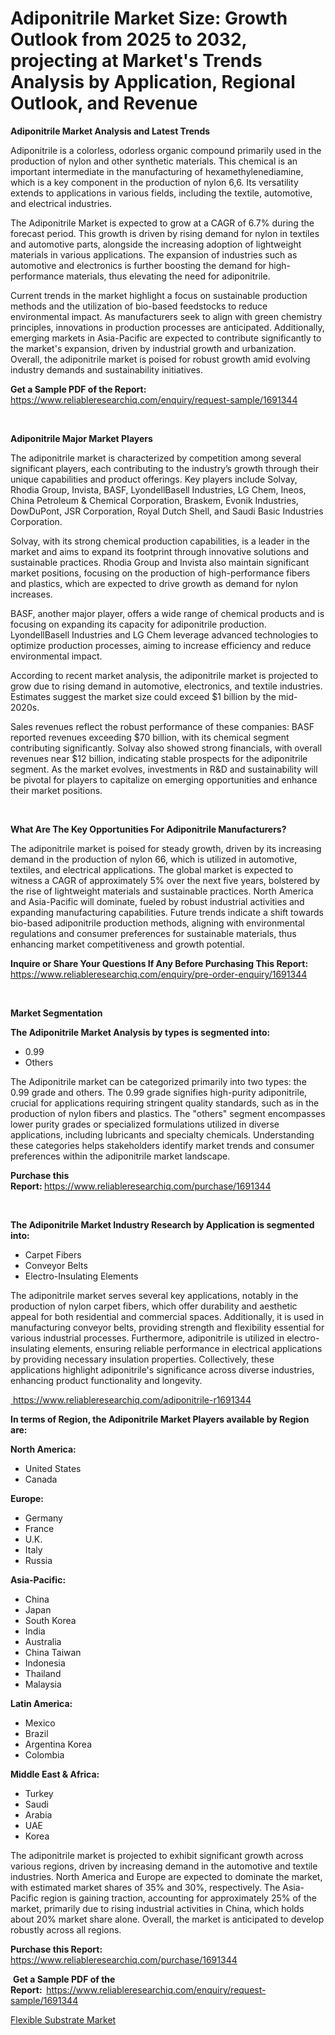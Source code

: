 <p><h1>Adiponitrile Market Size: Growth Outlook from 2025 to 2032, projecting at Market's Trends Analysis by Application, Regional Outlook, and Revenue</h1></p><p><strong>Adiponitrile Market Analysis and Latest Trends</strong></p>
<p><p>Adiponitrile is a colorless, odorless organic compound primarily used in the production of nylon and other synthetic materials. This chemical is an important intermediate in the manufacturing of hexamethylenediamine, which is a key component in the production of nylon 6,6. Its versatility extends to applications in various fields, including the textile, automotive, and electrical industries.</p><p>The Adiponitrile Market is expected to grow at a CAGR of 6.7% during the forecast period. This growth is driven by rising demand for nylon in textiles and automotive parts, alongside the increasing adoption of lightweight materials in various applications. The expansion of industries such as automotive and electronics is further boosting the demand for high-performance materials, thus elevating the need for adiponitrile.</p><p>Current trends in the market highlight a focus on sustainable production methods and the utilization of bio-based feedstocks to reduce environmental impact. As manufacturers seek to align with green chemistry principles, innovations in production processes are anticipated. Additionally, emerging markets in Asia-Pacific are expected to contribute significantly to the market's expansion, driven by industrial growth and urbanization. Overall, the adiponitrile market is poised for robust growth amid evolving industry demands and sustainability initiatives.</p></p>
<p><strong>Get a Sample PDF of the Report:&nbsp;</strong> <a href="https://www.reliableresearchiq.com/enquiry/request-sample/1691344?utm_campaign=2713&utm_medium=2&utm_source=Github&utm_content=ia&utm_term=01042025&utm_id=adiponitrile">https://www.reliableresearchiq.com/enquiry/request-sample/1691344</a></p>
<p>&nbsp;</p>
<p><strong>Adiponitrile Major Market Players</strong></p>
<p><p>The adiponitrile market is characterized by competition among several significant players, each contributing to the industry’s growth through their unique capabilities and product offerings. Key players include Solvay, Rhodia Group, Invista, BASF, LyondellBasell Industries, LG Chem, Ineos, China Petroleum & Chemical Corporation, Braskem, Evonik Industries, DowDuPont, JSR Corporation, Royal Dutch Shell, and Saudi Basic Industries Corporation.</p><p>Solvay, with its strong chemical production capabilities, is a leader in the market and aims to expand its footprint through innovative solutions and sustainable practices. Rhodia Group and Invista also maintain significant market positions, focusing on the production of high-performance fibers and plastics, which are expected to drive growth as demand for nylon increases.</p><p>BASF, another major player, offers a wide range of chemical products and is focusing on expanding its capacity for adiponitrile production. LyondellBasell Industries and LG Chem leverage advanced technologies to optimize production processes, aiming to increase efficiency and reduce environmental impact.</p><p>According to recent market analysis, the adiponitrile market is projected to grow due to rising demand in automotive, electronics, and textile industries. Estimates suggest the market size could exceed $1 billion by the mid-2020s.</p><p>Sales revenues reflect the robust performance of these companies: BASF reported revenues exceeding $70 billion, with its chemical segment contributing significantly. Solvay also showed strong financials, with overall revenues near $12 billion, indicating stable prospects for the adiponitrile segment. As the market evolves, investments in R&D and sustainability will be pivotal for players to capitalize on emerging opportunities and enhance their market positions.</p></p>
<p>&nbsp;</p>
<p><strong>What Are The Key Opportunities For Adiponitrile Manufacturers?</strong></p>
<p><p>The adiponitrile market is poised for steady growth, driven by its increasing demand in the production of nylon 66, which is utilized in automotive, textiles, and electrical applications. The global market is expected to witness a CAGR of approximately 5% over the next five years, bolstered by the rise of lightweight materials and sustainable practices. North America and Asia-Pacific will dominate, fueled by robust industrial activities and expanding manufacturing capabilities. Future trends indicate a shift towards bio-based adiponitrile production methods, aligning with environmental regulations and consumer preferences for sustainable materials, thus enhancing market competitiveness and growth potential.</p></p>
<p><strong>Inquire or Share Your Questions If Any Before Purchasing This Report:</strong> <a href="https://www.reliableresearchiq.com/enquiry/pre-order-enquiry/1691344?utm_campaign=2713&utm_medium=2&utm_source=Github&utm_content=ia&utm_term=01042025&utm_id=adiponitrile">https://www.reliableresearchiq.com/enquiry/pre-order-enquiry/1691344</a></p>
<p>&nbsp;</p>
<p><strong>Market Segmentation</strong></p>
<p><strong>The Adiponitrile Market Analysis by types is segmented into:</strong></p>
<p><ul><li>0.99</li><li>Others</li></ul></p>
<p><p>The Adiponitrile market can be categorized primarily into two types: the 0.99 grade and others. The 0.99 grade signifies high-purity adiponitrile, crucial for applications requiring stringent quality standards, such as in the production of nylon fibers and plastics. The "others" segment encompasses lower purity grades or specialized formulations utilized in diverse applications, including lubricants and specialty chemicals. Understanding these categories helps stakeholders identify market trends and consumer preferences within the adiponitrile market landscape.</p></p>
<p><strong>Purchase this Report:&nbsp;</strong><a href="https://www.reliableresearchiq.com/purchase/1691344?utm_campaign=2713&utm_medium=2&utm_source=Github&utm_content=ia&utm_term=01042025&utm_id=adiponitrile">https://www.reliableresearchiq.com/purchase/1691344</a></p>
<p>&nbsp;</p>
<p><strong>The Adiponitrile Market Industry Research by Application is segmented into:</strong></p>
<p><ul><li>Carpet Fibers</li><li>Conveyor Belts</li><li>Electro-Insulating Elements</li></ul></p>
<p><p>The adiponitrile market serves several key applications, notably in the production of nylon carpet fibers, which offer durability and aesthetic appeal for both residential and commercial spaces. Additionally, it is used in manufacturing conveyor belts, providing strength and flexibility essential for various industrial processes. Furthermore, adiponitrile is utilized in electro-insulating elements, ensuring reliable performance in electrical applications by providing necessary insulation properties. Collectively, these applications highlight adiponitrile's significance across diverse industries, enhancing product functionality and longevity.</p></p>
<p><a href="https://www.reliableresearchiq.com/adiponitrile-r1691344?utm_campaign=2713&utm_medium=2&utm_source=Github&utm_content=ia&utm_term=01042025&utm_id=adiponitrile">&nbsp;https://www.reliableresearchiq.com/adiponitrile-r1691344</a></p>
<p><strong>In terms of Region, the Adiponitrile Market Players available by Region are:</strong></p>
<p>
    <p> <strong> North America: </strong>
        <ul>
            <li>United States</li>
            <li>Canada</li>
        </ul>
        </p> 
    <p> <strong> Europe: </strong>
        <ul>
            <li>Germany</li>
            <li>France</li>
            <li>U.K.</li>
            <li>Italy</li>
            <li>Russia</li>
        </ul>
        </p> 
    <p> <strong> Asia-Pacific: </strong>
        <ul>
            <li>China</li>
            <li>Japan</li>
            <li>South Korea</li>
            <li>India</li>
            <li>Australia</li>
            <li>China Taiwan</li>
            <li>Indonesia</li>
            <li>Thailand</li>
            <li>Malaysia</li>
        </ul>
        </p> 
    <p> <strong> Latin America: </strong>
        <ul>
            <li>Mexico</li>
            <li>Brazil</li>
            <li>Argentina Korea</li>
            <li>Colombia</li>
        </ul>
        </p> 
    <p> <strong> Middle East & Africa: </strong>
        <ul>
            <li>Turkey</li>
            <li>Saudi</li>
            <li>Arabia</li>
            <li>UAE</li>
            <li>Korea</li>
        </ul>
    </p>
    </p>
<p><p>The adiponitrile market is projected to exhibit significant growth across various regions, driven by increasing demand in the automotive and textile industries. North America and Europe are expected to dominate the market, with estimated market shares of 35% and 30%, respectively. The Asia-Pacific region is gaining traction, accounting for approximately 25% of the market, primarily due to rising industrial activities in China, which holds about 20% market share alone. Overall, the market is anticipated to develop robustly across all regions.</p></p>
<p><strong>Purchase this Report: </strong><a href="https://www.reliableresearchiq.com/purchase/1691344?utm_campaign=2713&utm_medium=2&utm_source=Github&utm_content=ia&utm_term=01042025&utm_id=adiponitrile">https://www.reliableresearchiq.com/purchase/1691344</a></p>
<p>&nbsp;<strong>Get a Sample PDF of the Report:&nbsp;&nbsp;</strong><a href="https://www.reliableresearchiq.com/enquiry/request-sample/1691344?utm_campaign=2713&utm_medium=2&utm_source=Github&utm_content=ia&utm_term=01042025&utm_id=adiponitrile">https://www.reliableresearchiq.com/enquiry/request-sample/1691344</a></p>
<p><strong></strong></p>
<p><p><a href="https://github.com/elitasvimal/Market-Research-Report-List-1/blob/main/flexible-substrate-market.md?utm_campaign=2713&utm_medium=2&utm_source=Github&utm_content=ia&utm_term=01042025&utm_id=adiponitrile">Flexible Substrate Market</a></p></p>